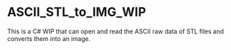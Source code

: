 # ASCII_STL_to_IMG_WIP
This is a C# WIP that can open and read the ASCII raw data of STL files and converts them into an image.
